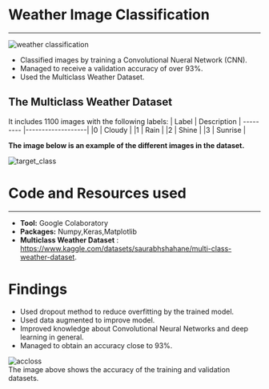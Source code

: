 # Weather Image Classification
***
![weather classification](https://user-images.githubusercontent.com/97724828/161024500-2fdf02c4-7f9f-4161-ab4a-6d892488a649.png)

* Classified images by training a Convolutional Nueral Network (CNN).
* Managed to receive a validation accuracy of over 93%.
* Used the Multiclass Weather Dataset.

## The Multiclass Weather Dataset
It includes 1100 images with the following labels:
|  Label	|    Description    |
--------- |-------------------| 
|0	      |  Cloudy      |
|1	      |  Rain          |
|2	      |  Shine         |
|3	      |  Sunrise            |

**The image below is an example of the different images in the dataset.**

![target_class](https://user-images.githubusercontent.com/97724828/161025523-958b322f-ce51-4be6-9f5d-3c990d65bac2.png)


# Code and Resources used
***
* **Tool:** Google Colaboratory
* **Packages:** Numpy,Keras,Matplotlib
* **Multiclass Weather Dataset** : https://www.kaggle.com/datasets/saurabhshahane/multi-class-weather-dataset. 


# Findings
* Used dropout method to reduce overfitting by the trained model.
* Used data augmented to improve model.
* Improved knowledge about Convolutional Neural Networks and deep learning in general.
* Managed to obtain an accuracy close to 93%.

![accloss](https://user-images.githubusercontent.com/97724828/161023364-c6d08cb0-02dd-4679-b9d3-57ad6f1792fc.png)\
The image above shows the accuracy of the training and validation datasets.
